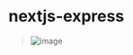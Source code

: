 # nextjs-express

> ![image](https://user-images.githubusercontent.com/114989169/235281418-3be7a816-63f9-4df9-b838-e58f91d20b58.png)
